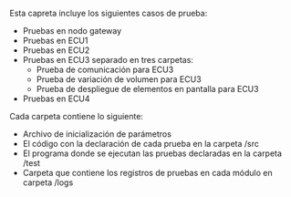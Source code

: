 Esta capreta incluye los siguientes casos de prueba:

- Pruebas en nodo gateway
- Pruebas en ECU1
- Pruebas en ECU2
- Pruebas en ECU3 separado en tres carpetas:
    - Prueba de comunicación para ECU3
    - Prueba de variación de volumen para ECU3
    - Prueba de despliegue de elementos en pantalla para ECU3
- Pruebas en ECU4

Cada carpeta contiene lo siguiente:

-  Archivo de inicialización de parámetros
-  El código con la declaración de cada prueba en la carpeta /src
-  El programa donde se ejecutan las pruebas declaradas en la carpeta /test
-  Carpeta que contiene los registros de pruebas en cada módulo en carpeta /logs


